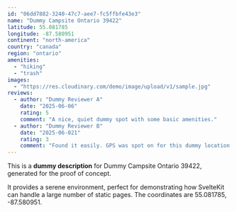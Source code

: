 ```yaml
---
id: "06dd7882-3240-47c7-aee7-fc5ffbfe43e3"
name: "Dummy Campsite Ontario 39422"
latitude: 55.081785
longitude: -87.580951
continent: "north-america"
country: "canada"
region: "ontario"
amenities:
  - "hiking"
  - "trash"
images:
  - "https://res.cloudinary.com/demo/image/upload/v1/sample.jpg"
reviews:
  - author: "Dummy Reviewer A"
    date: "2025-06-06"
    rating: 5
    comment: "A nice, quiet dummy spot with some basic amenities."
  - author: "Dummy Reviewer B"
    date: "2025-06-021"
    rating: 3
    comment: "Found it easily. GPS was spot on for this dummy location."
---
```


This is a **dummy description** for Dummy Campsite Ontario 39422, generated for the proof of concept.

It provides a serene environment, perfect for demonstrating how SvelteKit can handle a large number of static pages. The coordinates are 55.081785, -87.580951.
